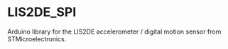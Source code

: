 # LIS2DE_SPI
Arduino library for the LIS2DE accelerometer / digital motion sensor from STMicroelectronics.
